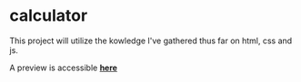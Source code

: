 # calculator

This project will utilize the kowledge I've gathered thus far on html, css and js.

A preview is accessible [<strong>here</strong>](https://etienne-bourganel.github.io/calculator/)